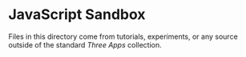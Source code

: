 # JavaScript Sandbox

Files in this directory come from tutorials, experiments, or any source outside
of the standard *Three Apps* collection.

